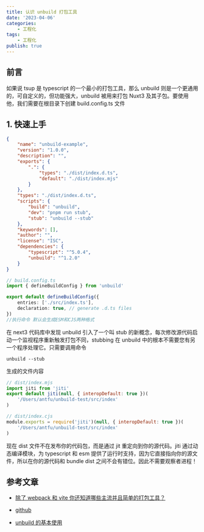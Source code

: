```yaml
---
title: 认识 unbuild 打包工具
date: '2023-04-06'
categories:
    - 工程化
tags:
    - 工程化
publish: true
---
```


## 前言

如果说 tsup 是 typescript 的一个最小的打包工具，那么 unbuild 则是一个更通用的，可自定义的，但功能强大，unbuild 被用来打包 Nuxt3 及其子包。要使用他，我们需要在根目录下创建 build.config.ts 文件

## 1. 快速上手

```json
{
    "name": "unbuild-example",
    "version": "1.0.0",
    "description": "",
    "exports": {
        ".": {
            "types": "./dist/index.d.ts",
            "default": "./dist/index.mjs"
        }
    },
    "types": "./dist/index.d.ts",
    "scripts": {
        "build": "unbuild",
        "dev": "pnpm run stub",
        "stub": "unbuild --stub"
    },
    "keywords": [],
    "author": "",
    "license": "ISC",
    "dependencies": {
        "typescript": "^5.0.4",
        "unbuild": "^1.2.0"
    }
}
```

```ts
// build.config.ts
import { defineBuildConfig } from 'unbuild'

export default defineBuildConfig({
    entries: ['./src/index.ts'],
    declaration: true, // generate .d.ts files
})
//执行命令 默认会生成ESM和CJS两种格式
```

在 next3 代码库中发现 unbuild 引入了一个叫 stub 的新概念，每次修改源代码启动一个监视程序重新触发打包不同，stubbing 在 unbuild 中的根本不需要您有另一个程序处理它。只需要调用命令

```shell
unbuild --stub

```

生成的文件内容

```js
// dist/index.mjs
import jiti from 'jiti'
export default jiti(null, { interopDefault: true })(
    '/Users/antfu/unbuild-test/src/index'
)

// dist/index.cjs
module.exports = require('jiti')(null, { interopDefault: true })(
    '/Users/antfu/unbuild-test/src/index'
)
```

现在 dist 文件不在发布你的代码包，而是通过 jit 重定向到你的源代码。jiti 通过动态编译模块，为 typescript 和 esm 提供了运行时支持，因为它直接指向你的源文件，所以在你的源代码和 bundle dist 之间不会有错位。因此不需要观察者进程！

## 参考文章

-   [除了 webpack 和 vite 你还知道哪些主流并且简单的打包工具？](https://blog.csdn.net/qq_25122581/article/details/121746261)

-   [github](https://github.com/unjs/unbuild)

-   [unbuild 的基本使用](https://juejin.cn/post/7211053184730562618)
